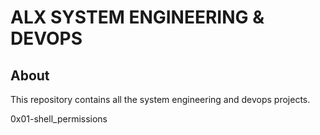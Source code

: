 # ALX SYSTEM ENGINEERING & DEVOPS
## About
This repository contains all the system engineering and devops projects.

0x01-shell_permissions
